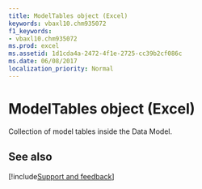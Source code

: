 ```yaml
---
title: ModelTables object (Excel)
keywords: vbaxl10.chm935072
f1_keywords:
- vbaxl10.chm935072
ms.prod: excel
ms.assetid: 1d1cda4a-2472-4f1e-2725-cc39b2cf086c
ms.date: 06/08/2017
localization_priority: Normal
---
```



# ModelTables object (Excel)

Collection of model tables inside the Data Model.


## See also

[!include[Support and feedback](~/includes/feedback-boilerplate.md)]